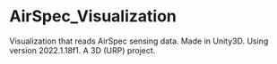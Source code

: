 # AirSpec_Visualization
Visualization that reads AirSpec sensing data. Made in Unity3D. Using version 2022.1.18f1. A 3D (URP) project.
